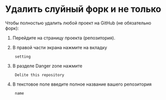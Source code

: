 # Удалить слуйный форк и не только

Чтобы полностью удалить любой проект на GitHub (не обязательно форк):
1. Перейдите на страницу проекта (репозитория).

2. В правой части экрана нажмите на вкладку 
    
        setting

3. В разделе Danger zone нажмите 
        
        Delite this repository 

4. В текстовое поле введите полное название вашего репозитория

        name

